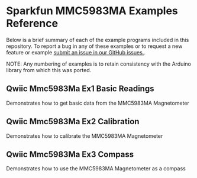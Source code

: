 # Sparkfun MMC5983MA Examples Reference
Below is a brief summary of each of the example programs included in this repository. To report a bug in any of these examples or to request a new feature or example [submit an issue in our GitHub issues.](https://github.com/sparkfun/qwiic_mmc5983ma_py/issues). 

NOTE: Any numbering of examples is to retain consistency with the Arduino library from which this was ported. 

## Qwiic Mmc5983Ma Ex1 Basic Readings
Demonstrates how to get basic data from the MMC5983MA Magnetometer

## Qwiic Mmc5983Ma Ex2 Calibration
Demonstrates how to calibrate the MMC5983MA Magnetometer

## Qwiic Mmc5983Ma Ex3 Compass
Demonstrates how to use the MMC5983MA Magnetometer as a compass


